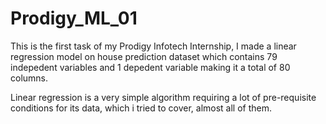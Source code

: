 # Prodigy_ML_01

This is the first task of my Prodigy Infotech Internship,
I made a linear regression model on house prediction dataset 
which contains 79 indepedent variables and 1 depedent
variable making it a total of 80 columns. 

Linear regression is a very simple algorithm requiring 
a lot of pre-requisite conditions for its data,
which i tried to cover, almost all of them. 
